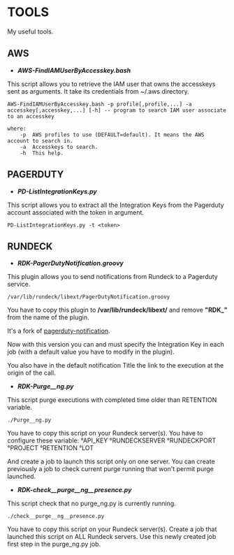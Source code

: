 # TOOLS

My useful tools.

## AWS

- **_AWS-FindIAMUserByAccesskey.bash_**

This script allows you to retrieve the IAM user that owns the accesskeys sent as arguments.
It take its credentials from ~/.aws directory.

```
AWS-FindIAMUserByAccesskey.bash -p profile[,profile,...] -a accesskey[,accesskey,...] [-h] -- program to search IAM user associate to an accesskey

where:
    -p  AWS profiles to use (DEFAULT=default). It means the AWS account to search in.
    -a  Accesskeys to search.
    -h  This help.
```

## PAGERDUTY

- **_PD-ListIntegrationKeys.py_**

This script allows you to extract all the Integration Keys from the Pagerduty account associated with the token in argument.

```
PD-ListIntegrationKeys.py -t <token>
```

## RUNDECK

- **_RDK-PagerDutyNotification.groovy_**

This plugin allows you to send notifications from Rundeck to a Pagerduty service.

```
/var/lib/rundeck/libext/PagerDutyNotification.groovy
```

You have to copy this plugin to **/var/lib/rundeck/libext/** and remove **"RDK_"** from the name of the plugin.

It's a fork of [pagerduty-notification](https://github.com/rundeck-plugins/pagerduty-notification).

Now with this version you can and must specify the Integration Key in each job (with a default value you have to modify in the plugin).

You also have in the default notification Title the link to the execution at the origin of the call.

- **_RDK-Purge__ng.py_**

This script purge executions with completed time older than RETENTION variable.

```
./Purge__ng.py
```

You have to copy this script on your Rundeck server(s).
You have to configure these variable:
°API_KEY
°RUNDECKSERVER
°RUNDECKPORT
°PROJECT
°RETENTION
°LOT

And create a job to launch this script only on one server.
You can create previously a job to check current purge running that won't permit purge launched.

- **_RDK-check__purge__ng__presence.py_**

This script check that no purge_ng.py is currently running.

```
./check__purge__ng__presence.py
```

You have to copy this script on your Rundeck server(s).
Create a job that launched this script on ALL Rundeck servers.
Use this newly created job first step in the purge_ng.py job.
